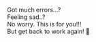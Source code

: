 
Got much errors...?<br>
Feeling sad..?<br>
No worry. This is for you!!!<br>
But get back to work again! 💪 
